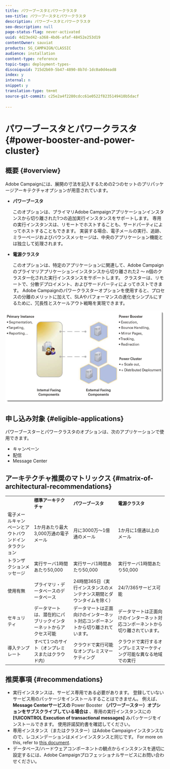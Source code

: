 ```yaml
---
title: パワーブースタとパワークラスタ
seo-title: パワーブースタとパワークラスタ
description: パワーブースタとパワークラスタ
seo-description: null
page-status-flag: never-activated
uuid: 4d23ed42-a368-4bd6-afaf-48452e253d19
contentOwner: sauviat
products: SG_CAMPAIGN/CLASSIC
audience: installation
content-type: reference
topic-tags: deployment-types-
discoiquuid: 715d2b69-5b47-4890-8b7d-1dc0a0d4ead8
index: y
internal: n
snippet: y
translation-type: tm+mt
source-git-commit: c25e2a4f2280cdcc61e0522f8235149410b5dacf

---
```



# パワーブースタとパワークラスタ{#power-booster-and-power-cluster}

## 概要 {#overview}

Adobe Campaignには、展開の寸法を記入するための2つのセットのプリパッケージアーキテクチャオプションが用意されています。

* **パワーブースタ**

   このオプションは、プライマリAdobe Campaignアプリケーションインスタンスから切り離された1つの追加実行インスタンスをサポートします。 専用の実行インスタンスは、リモートでホストすることも、サードパーティによってホストすることもできます。 実装する場合、電子メールの実行、追跡、ミラーページおよびバウンスメッセージは、中央のアプリケーション機能とは独立して処理されます。

* **電源クラスタ**

   このオプションは、特定のアプリケーションに関連して、Adobe Campaignのプライマリアプリケーションインスタンスから切り離された2 ～ n個のクラスター化された実行インスタンスをサポートします。 クラスターは、リモートで、分散デプロイメント、およびサードパーティによってホストできます。 Adobe Campaignのパワークラスターオプションを使用すると、プロセスの分離のメリットに加えて、SLAやパフォーマンスの進化をシンプルにするために、冗長性とスケールアウト戦略を実現できます。

![](assets/architectural_options_diagram.png)

## 申し込み対象 {#eligible-applications}

パワーブースターとパワークラスタのオプションは、次のアプリケーションで使用できます。

* キャンペーン
* 配信
* Message Center

## アーキテクチャ推奨のマトリックス {#matrix-of-architectural-recommendations}

<table> 
 <tbody> 
  <tr> 
   <td> </td> 
   <td> <strong>標準アーキテクチャ</strong><br /> </td> 
   <td> <strong>パワーブースタ</strong><br /> </td> 
   <td> <strong>電源クラスタ</strong><br /> </td> 
  </tr> 
  <tr> 
   <td> 電子メールキャンペーンとアウトバウンドインタラクション<br /> </td> 
   <td> 1か月あたり最大3,000万通の電子メール<br /> </td> 
   <td> 月に3000万～1億通のメール<br /> </td> 
   <td> 1か月に1億通以上のメール<br /> </td> 
  </tr> 
  <tr> 
   <td> トランザクションメッセージ<br /> </td> 
   <td> 実行サーバ1時間あたり50,000<br /> </td> 
   <td> 実行サーバ1時間あたり50,000<br /> </td> 
   <td> 実行サーバ1時間あたり50,000<br /> </td> 
  </tr> 
  <tr> 
   <td> 使用有無<br /> </td> 
   <td> プライマリ・データベースのデータベース<br /> </td> 
   <td> 24時間365日（実行インスタンスのメンテナンス期間とダウンタイムを除く）<br /> </td> 
   <td> 24/7/365サービス可能<br /> </td> 
  </tr> 
  <tr> 
   <td> セキュリティ<br /> </td> 
   <td> データマートは、潜在的にパブリックインターネットからアクセス可能<br /> </td> 
   <td> データマートは正面向けのインターネット対応コンポーネントから切り離されています。<br /> </td> 
   <td> データマートは正面向けのインターネット対応コンポーネントから切り離されています。<br /> </td> 
  </tr> 
  <tr> 
   <td> 導入テンプレート<br /> </td> 
   <td> すべて1つのサイト（オンプレミスまたはクラウド内）<br /> </td> 
   <td> クラウドで実行可能なオンプレミスマーケティング<br /> </td> 
   <td> クラウドで実行するオンプレミスマーケティング可能な異なる地域での実行<br /> </td> 
  </tr> 
 </tbody> 
</table>

## 推奨事項 {#recommendations}

* 実行インスタンスは、サービス専用である必要があります。 登録していないサービス用のパッケージをインストールすることはできません。 例えば、 **Message Centerサービスの** Power Booster **（パワーブースター）オプションをサブスクライブしている場合は** 、専用の実行インスタンスにの **[!UICONTROL Execution of transactional messages]** みパッケージをインストールできます。 使用許諾契約書を確認してください。
* 専用インスタンス（またはクラスター）はAdobe Campaignインスタンスなので、レコメンデーションはメインインスタンスと同じです。 For more on this, refer to [this document](../../production/using/foreword.md).
* データベース/ハードウェアコンポーネントの観点からインスタンスを適切に設定するには、Adobe Campaignプロフェッショナルサービスにお問い合わせください。

